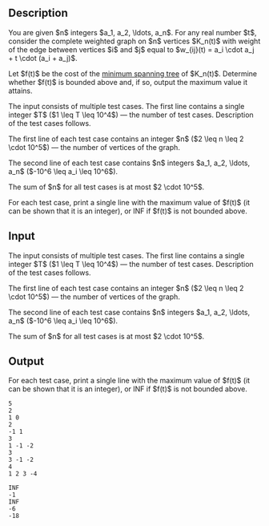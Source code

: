 ## Description

<div><p>You are given $n$ integers $a_1, a_2, \ldots, a_n$. For any real number $t$, consider the complete weighted graph on $n$ vertices $K_n(t)$ with weight of the edge between vertices $i$ and $j$ equal to $w_{ij}(t) = a_i \cdot a_j + t \cdot (a_i + a_j)$. </p><p>Let $f(t)$ be the cost of the <a href="https://en.wikipedia.org/wiki/Minimum_spanning_tree">minimum spanning tree</a> of $K_n(t)$. Determine whether $f(t)$ is bounded above and, if so, output the maximum value it attains.</p></div><div class="input-specification"><p>The input consists of multiple test cases. The first line contains a single integer $T$ ($1 \leq T \leq 10^4$) — the number of test cases. Description of the test cases follows.</p><p>The first line of each test case contains an integer $n$ ($2 \leq n \leq 2 \cdot 10^5$) — the number of vertices of the graph.</p><p>The second line of each test case contains $n$ integers $a_1, a_2, \ldots, a_n$ ($-10^6 \leq a_i \leq 10^6$).</p><p>The sum of $n$ for all test cases is at most $2 \cdot 10^5$.</p></div><div class="output-specification"><p>For each test case, print a single line with the maximum value of $f(t)$ (it can be shown that it is an integer), or <span class="tex-font-style-tt">INF</span> if $f(t)$ is not bounded above. </p></div>

## Input

<p>The input consists of multiple test cases. The first line contains a single integer $T$ ($1 \leq T \leq 10^4$) — the number of test cases. Description of the test cases follows.</p><p>The first line of each test case contains an integer $n$ ($2 \leq n \leq 2 \cdot 10^5$) — the number of vertices of the graph.</p><p>The second line of each test case contains $n$ integers $a_1, a_2, \ldots, a_n$ ($-10^6 \leq a_i \leq 10^6$).</p><p>The sum of $n$ for all test cases is at most $2 \cdot 10^5$.</p>

## Output

<p>For each test case, print a single line with the maximum value of $f(t)$ (it can be shown that it is an integer), or <span class="tex-font-style-tt">INF</span> if $f(t)$ is not bounded above. </p>





```input1|2,3,6,7,10,11
5
2
1 0
2
-1 1
3
1 -1 -2
3
3 -1 -2
4
1 2 3 -4
```




```output1
INF
-1
INF
-6
-18
```



